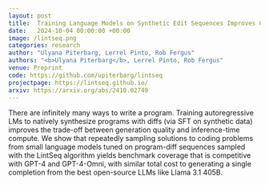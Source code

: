 ```yaml
---
layout: post
title:  Training Language Models on Synthetic Edit Sequences Improves Code Synthesis
date:   2024-10-04 00:00:00 +00:00
image: /lintseq.png
categories: research
author: "Ulyana Piterbarg, Lerrel Pinto, Rob Fergus"
authors: "<b>Ulyana Piterbarg</b>, Lerrel Pinto, Rob Fergus"
venue: Preprint
code: https://github.com/upiterbarg/lintseq
projectpage: https://lintseq.github.io/
arxiv: https://arxiv.org/abs/2410.02749
---
```

There are infinitely many ways to write a program. Training autoregressive LMs to natively synthesize programs with diffs (via SFT on synthetic data) improves the trade-off between generation quality and inference-time compute. We show that repeatedly sampling solutions to coding problems from small language models tuned on program-diff sequences sampled with the LintSeq algorithm yields benchmark coverage that is competitive with GPT-4 and GPT-4-Omni, with similar total cost to generating a single completion from the best open-source LLMs like Llama 3.1 405B.
